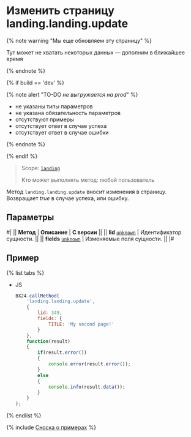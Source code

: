 # Изменить страницу landing.landing.update

{% note warning "Мы еще обновляем эту страницу" %}

Тут может не хватать некоторых данных — дополним в ближайшее время

{% endnote %}

{% if build == 'dev' %}

{% note alert "TO-DO _не выгружается на prod_" %}

- не указаны типы параметров
- не указана обязательность параметров
- отсутствуют примеры
- отсутствует ответ в случае успеха
- отсутствует ответ в случае ошибки

{% endnote %}

{% endif %}

> Scope: [`landing`](../../../scopes/permissions.md)
>
> Кто может выполнять метод: любой пользователь

Метод `landing.landing.update` вносит изменения в страницу. Возвращает *true* в случае успеха, или ошибку.

## Параметры

#|
|| **Метод** | **Описание** | **С версии** ||
|| **lid**
[`unknown`](../../../data-types.md) | Идентификатор сущности. ||
|| **fields**
[`unknown`](../../../data-types.md) | Изменяемые поля сущности. ||
|#

## Пример

{% list tabs %}

- JS

    ```js
    BX24.callMethod(
        'landing.landing.update',
        {
            lid: 349,
            fields: {
                TITLE: 'My second page!'
            }
        },
        function(result)
        {
            if(result.error())
            {
                console.error(result.error());
            }
            else
            {
                console.info(result.data());
            }
        }
    );
    ```

{% endlist %}

{% include [Сноска о примерах](../../../../_includes/examples.md) %}